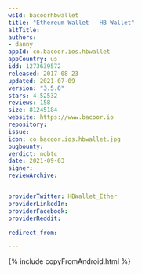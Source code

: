 ```yaml
---
wsId: bacoorhbwallet
title: "Ethereum Wallet - HB Wallet"
altTitle: 
authors:
- danny
appId: co.bacoor.ios.hbwallet
appCountry: us
idd: 1273639572
released: 2017-08-23
updated: 2021-07-09
version: "3.5.0"
stars: 4.52532
reviews: 158
size: 81245184
website: https://www.bacoor.io
repository: 
issue: 
icon: co.bacoor.ios.hbwallet.jpg
bugbounty: 
verdict: nobtc
date: 2021-09-03
signer: 
reviewArchive:


providerTwitter: HBWallet_Ether
providerLinkedIn: 
providerFacebook: 
providerReddit: 

redirect_from:

---
```


{% include copyFromAndroid.html %}